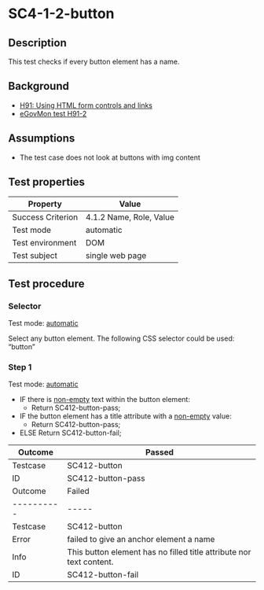 # SC4-1-2-button

## Description

This test checks if every button element has a name.

## Background

- [H91: Using HTML form controls and links](http://www.w3.org/TR/2014/NOTE-WCAG20-TECHS-20140311/H91.html)
- [eGovMon test H91-2](http://wiki.egovmon.no/wiki/SC4.1.2#ID:_H91-2)

## Assumptions

- The test case does not look at buttons with img content

## Test properties

| Property          | Value
|-------------------|----
| Success Criterion | 4.1.2 Name, Role, Value
| Test mode         | automatic
| Test environment  | DOM
| Test subject      | single web page

## Test procedure

### Selector

Test mode: [automatic][AUTO]

Select any button element. The following CSS selector could be used: “button”

### Step 1

Test mode: [automatic][AUTO]

- IF there is [non-empty](../definitions/non-empty.md) text within the button element:
  - Return SC412-button-pass;
- IF the button element has a title attribute with a [non-empty](../definitions/non-empty.md) value:
  - Return SC412-button-pass;
- ELSE Return SC412-button-fail;

| Outcome  | Passed
|----------|-----
| Testcase | SC412-button
| ID       | SC412-button-pass
| Outcome  | Failed
|----------|-----
| Testcase | SC412-button
| Error    | failed to give an anchor element a name
| Info     | This button element has no filled title attribute nor text content.
| ID       |  SC412-button-fail

[AUTO]: ../pages/test-modes.html#automatic
[MANUAL]: ../pages/test-modes.html#manual